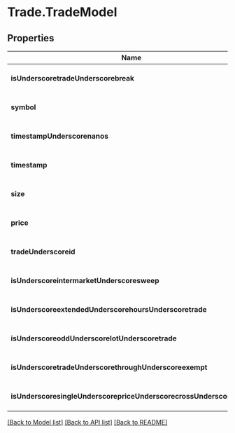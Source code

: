 # Trade.TradeModel

## Properties
Name | Type | Description | Notes
------------ | ------------- | ------------- | -------------
**isUnderscoretradeUnderscorebreak** | **boolean** |  | [optional] [default to null]
**symbol** | **string** |  | [optional] [default to null]
**timestampUnderscorenanos** | **integer** |  | [optional] [default to null]
**timestamp** | **string** |  | [optional] [default to null]
**size** | **integer** |  | [optional] [default to null]
**price** | **float** |  | [optional] [default to null]
**tradeUnderscoreid** | **integer** |  | [optional] [default to null]
**isUnderscoreintermarketUnderscoresweep** | **boolean** |  | [optional] [default to null]
**isUnderscoreextendedUnderscorehoursUnderscoretrade** | **boolean** |  | [optional] [default to null]
**isUnderscoreoddUnderscorelotUnderscoretrade** | **boolean** |  | [optional] [default to null]
**isUnderscoretradeUnderscorethroughUnderscoreexempt** | **boolean** |  | [optional] [default to null]
**isUnderscoresingleUnderscorepriceUnderscorecrossUnderscoretrade** | **boolean** |  | [optional] [default to null]

[[Back to Model list]](../README.md#documentation-for-models) [[Back to API list]](../README.md#documentation-for-api-endpoints) [[Back to README]](../README.md)


